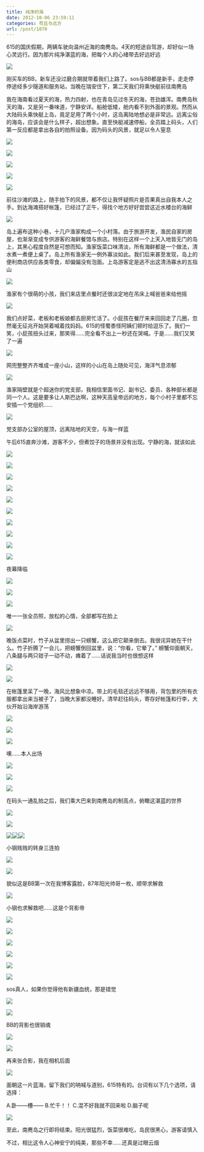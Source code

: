 ```yaml
---
title: 纯净的海
date: 2012-10-06 23:59:11
categories: 苟且与远方
url: /post/1870
---
```


615的国庆假期，两辆车驶向温州近海的南麂岛。4天的短途自驾游，却好似一场心灵远行。因为那片纯净湛蓝的海，把每个人的心绪带去好远好远

![](https://storageapi.fleek.co/0a3a8890-e65e-47ce-93d7-0442b9209d38-bucket/blog/posts/2012-10/10-06/1.jpg)

刚买车的BB，新车还没过磨合期就带着我们上路了。sos与BB都是新手，走走停停途经多少隧道和服务站，当晚在瑞安住下，第二天我们将乘快艇前往南麂岛

我在海南看过夏天的海，热力四射，也在青岛见过冬天的海，苍劲雄浑。南麂岛秋天的海，又是另一番味道，宁静安详。船舱低矮，舱内看不到外面的景观。然而从大陆码头乘快艇上岛，竟足足用了两个小时，这岛离陆地想必是非常远。远离尘俗的海岛，应该会是什么样子，超出想象。直至快艇减速停船，全员踏上码头，人们第一反应都是拿出各自的拍照设备。因为码头的风景，就足以令人窒息

![](https://storageapi.fleek.co/0a3a8890-e65e-47ce-93d7-0442b9209d38-bucket/blog/posts/2012-10/10-06/2.jpg)

![](https://storageapi.fleek.co/0a3a8890-e65e-47ce-93d7-0442b9209d38-bucket/blog/posts/2012-10/10-06/3.jpg)

![](https://storageapi.fleek.co/0a3a8890-e65e-47ce-93d7-0442b9209d38-bucket/blog/posts/2012-10/10-06/4.jpg)

![](https://storageapi.fleek.co/0a3a8890-e65e-47ce-93d7-0442b9209d38-bucket/blog/posts/2012-10/10-06/5.jpg)

![](https://storageapi.fleek.co/0a3a8890-e65e-47ce-93d7-0442b9209d38-bucket/blog/posts/2012-10/10-06/6.jpg)

前往沙滩的路上，随手拍下的风景，都不仅让我怀疑照片是否果真出自我本人之手。到达海滩搭好帐篷，已经过了正午，得找个地方好好尝尝这近水楼台的海鲜

![](https://storageapi.fleek.co/0a3a8890-e65e-47ce-93d7-0442b9209d38-bucket/blog/posts/2012-10/10-06/7.jpg)

岛上遍布这种小巷，十几户渔家构成一个小村落。由于旅游开发，渔民自家的房屋，也渐渐变成专供游客的海鲜餐馆与旅店。特别在这样一个上天入地皆无门的岛上，其黑心程度自然是可想而知。渔家饭菜口味清淡，所有海鲜都是一个做法，清水煮一煮便上桌了。岛上所有渔家无一例外寡淡如此。我们后来甚至发现，岛上的便利商店供应各类零食，却偏偏没有泡面。上岛游客定是逃不出这清汤寡水的五指山

![](https://storageapi.fleek.co/0a3a8890-e65e-47ce-93d7-0442b9209d38-bucket/blog/posts/2012-10/10-06/8.jpg)

渔家有个很萌的小孩，我们来店里点餐时还很淡定地在吊床上喊爸爸来给他摇

![](https://storageapi.fleek.co/0a3a8890-e65e-47ce-93d7-0442b9209d38-bucket/blog/posts/2012-10/10-06/9.jpg)

我们点好菜，老板和老板娘都去厨房忙活了。小屁孩在餐厅来来回回走了几圈，忽然毫无征兆开始哭着喊着找妈妈。615的怪蜀黍怪阿姨们顿时给逗乐了。我们一笑，小屁孩扭头过来，那笑得……完全看不出上一秒还在哭喊。于是……我们又笑了一遍

![](https://storageapi.fleek.co/0a3a8890-e65e-47ce-93d7-0442b9209d38-bucket/blog/posts/2012-10/10-06/10.jpg)

网兜整整齐齐堆成一座小山，这样的小山在岛上随处可见，海洋气息浓郁

![](https://storageapi.fleek.co/0a3a8890-e65e-47ce-93d7-0442b9209d38-bucket/blog/posts/2012-10/10-06/11.jpg)

渔家隔壁就是个超迷你的党支部，我相信里面书记、副书记、委员、各种部长都是同一个人。这是要多让人斯巴达啊，这种天高皇帝远的地方，每个小村子里都不忘安插一个党组织……

![](https://storageapi.fleek.co/0a3a8890-e65e-47ce-93d7-0442b9209d38-bucket/blog/posts/2012-10/10-06/12.jpg)

党支部办公室的屋顶，远离陆地的天空，与海一样蓝

午后615直奔沙滩，游客不少，但煮饺子的场景并没有出现。宁静的海，就该如此

![](https://storageapi.fleek.co/0a3a8890-e65e-47ce-93d7-0442b9209d38-bucket/blog/posts/2012-10/10-06/13.jpg)

![](https://storageapi.fleek.co/0a3a8890-e65e-47ce-93d7-0442b9209d38-bucket/blog/posts/2012-10/10-06/14.jpg)

![](https://storageapi.fleek.co/0a3a8890-e65e-47ce-93d7-0442b9209d38-bucket/blog/posts/2012-10/10-06/15.jpg)

![](https://storageapi.fleek.co/0a3a8890-e65e-47ce-93d7-0442b9209d38-bucket/blog/posts/2012-10/10-06/16.jpg)

![](https://storageapi.fleek.co/0a3a8890-e65e-47ce-93d7-0442b9209d38-bucket/blog/posts/2012-10/10-06/17.jpg)

![](https://storageapi.fleek.co/0a3a8890-e65e-47ce-93d7-0442b9209d38-bucket/blog/posts/2012-10/10-06/18.jpg)

![](https://storageapi.fleek.co/0a3a8890-e65e-47ce-93d7-0442b9209d38-bucket/blog/posts/2012-10/10-06/19.jpg)

![](https://storageapi.fleek.co/0a3a8890-e65e-47ce-93d7-0442b9209d38-bucket/blog/posts/2012-10/10-06/20.jpg)

![](https://storageapi.fleek.co/0a3a8890-e65e-47ce-93d7-0442b9209d38-bucket/blog/posts/2012-10/10-06/21.jpg)

![](https://storageapi.fleek.co/0a3a8890-e65e-47ce-93d7-0442b9209d38-bucket/blog/posts/2012-10/10-06/22.jpg)

夜幕降临

![](https://storageapi.fleek.co/0a3a8890-e65e-47ce-93d7-0442b9209d38-bucket/blog/posts/2012-10/10-06/23.jpg)

![](https://storageapi.fleek.co/0a3a8890-e65e-47ce-93d7-0442b9209d38-bucket/blog/posts/2012-10/10-06/24.jpg)

![](https://storageapi.fleek.co/0a3a8890-e65e-47ce-93d7-0442b9209d38-bucket/blog/posts/2012-10/10-06/25.jpg)

唯一一张全员照，放松的心情，全部都写在脸上

![](https://storageapi.fleek.co/0a3a8890-e65e-47ce-93d7-0442b9209d38-bucket/blog/posts/2012-10/10-06/26.jpg)

晚饭点菜时，竹子从盆里捞出一只螃蟹，这么把它颠来倒去。我很诧异她在干什么。竹子折腾了一会儿，把螃蟹倒回盆里，说：“你看，它晕了。” 螃蟹仰面朝天，八条腿与两只钳子一动不动，瘫着了……话说我当时也很想这样

![](https://storageapi.fleek.co/0a3a8890-e65e-47ce-93d7-0442b9209d38-bucket/blog/posts/2012-10/10-06/27.jpg)

![](https://storageapi.fleek.co/0a3a8890-e65e-47ce-93d7-0442b9209d38-bucket/blog/posts/2012-10/10-06/28.jpg)

在帐篷里呆了一晚，海风比想象中凉。带上的毛毯还远远不够用，背包里的所有衣服都拿出来当被子了，当晚大家都没睡好。清早赶往码头，寄存好帐篷和行李，大伙开始沿海岸游荡

![](https://storageapi.fleek.co/0a3a8890-e65e-47ce-93d7-0442b9209d38-bucket/blog/posts/2012-10/10-06/29.jpg)

![](https://storageapi.fleek.co/0a3a8890-e65e-47ce-93d7-0442b9209d38-bucket/blog/posts/2012-10/10-06/30.jpg)

![](https://storageapi.fleek.co/0a3a8890-e65e-47ce-93d7-0442b9209d38-bucket/blog/posts/2012-10/10-06/31.jpg)

噢……本人出场

![](https://storageapi.fleek.co/0a3a8890-e65e-47ce-93d7-0442b9209d38-bucket/blog/posts/2012-10/10-06/32.jpg)

![](https://storageapi.fleek.co/0a3a8890-e65e-47ce-93d7-0442b9209d38-bucket/blog/posts/2012-10/10-06/33.jpg)

![](https://storageapi.fleek.co/0a3a8890-e65e-47ce-93d7-0442b9209d38-bucket/blog/posts/2012-10/10-06/34.jpg)

在码头一通乱拍之后，我们乘大巴来到南麂岛的制高点，俯瞰这湛蓝的世界

![](https://storageapi.fleek.co/0a3a8890-e65e-47ce-93d7-0442b9209d38-bucket/blog/posts/2012-10/10-06/35.jpg)

![](https://storageapi.fleek.co/0a3a8890-e65e-47ce-93d7-0442b9209d38-bucket/blog/posts/2012-10/10-06/36.jpg)

![](https://storageapi.fleek.co/0a3a8890-e65e-47ce-93d7-0442b9209d38-bucket/blog/posts/2012-10/10-06/37.jpg)![](https://storageapi.fleek.co/0a3a8890-e65e-47ce-93d7-0442b9209d38-bucket/blog/posts/2012-10/10-06/38.jpg)![](https://storageapi.fleek.co/0a3a8890-e65e-47ce-93d7-0442b9209d38-bucket/blog/posts/2012-10/10-06/39.jpg)

小钢贱贱的转身三连拍

![](https://storageapi.fleek.co/0a3a8890-e65e-47ce-93d7-0442b9209d38-bucket/blog/posts/2012-10/10-06/40.jpg)

![](https://storageapi.fleek.co/0a3a8890-e65e-47ce-93d7-0442b9209d38-bucket/blog/posts/2012-10/10-06/41.jpg)

貌似这是BB第一次在我博客露脸，87年阳光帅哥一枚，顺带求解救

![](https://storageapi.fleek.co/0a3a8890-e65e-47ce-93d7-0442b9209d38-bucket/blog/posts/2012-10/10-06/42.jpg)

小钢也求解救吧……这是个背影帝

![](https://storageapi.fleek.co/0a3a8890-e65e-47ce-93d7-0442b9209d38-bucket/blog/posts/2012-10/10-06/43.jpg)

![](https://storageapi.fleek.co/0a3a8890-e65e-47ce-93d7-0442b9209d38-bucket/blog/posts/2012-10/10-06/44.jpg)

![](https://storageapi.fleek.co/0a3a8890-e65e-47ce-93d7-0442b9209d38-bucket/blog/posts/2012-10/10-06/45.jpg)

![](https://storageapi.fleek.co/0a3a8890-e65e-47ce-93d7-0442b9209d38-bucket/blog/posts/2012-10/10-06/46.jpg)

![](https://storageapi.fleek.co/0a3a8890-e65e-47ce-93d7-0442b9209d38-bucket/blog/posts/2012-10/10-06/47.jpg)

![](https://storageapi.fleek.co/0a3a8890-e65e-47ce-93d7-0442b9209d38-bucket/blog/posts/2012-10/10-06/48.jpg)

sos真人，如果你觉得他有新疆血统，那是错觉

![](https://storageapi.fleek.co/0a3a8890-e65e-47ce-93d7-0442b9209d38-bucket/blog/posts/2012-10/10-06/49.jpg)

![](https://storageapi.fleek.co/0a3a8890-e65e-47ce-93d7-0442b9209d38-bucket/blog/posts/2012-10/10-06/50.jpg)

BB的背影也很销魂

![](https://storageapi.fleek.co/0a3a8890-e65e-47ce-93d7-0442b9209d38-bucket/blog/posts/2012-10/10-06/51.jpg)

![](https://storageapi.fleek.co/0a3a8890-e65e-47ce-93d7-0442b9209d38-bucket/blog/posts/2012-10/10-06/52.jpg)

再来张合影，我在相机后面

![](https://storageapi.fleek.co/0a3a8890-e65e-47ce-93d7-0442b9209d38-bucket/blog/posts/2012-10/10-06/53.jpg)

面朝这一片蓝海，留下我们的呐喊与道别，615特有的。台词有以下几个选项，请选择：

A.卧——槽—— B.忙千！！ C.混不好我就不回来啦 D.脑子呢

![](https://storageapi.fleek.co/0a3a8890-e65e-47ce-93d7-0442b9209d38-bucket/blog/posts/2012-10/10-06/54.jpg)

至此，南麂岛之行即将结束。阳光很猛烈，饭菜很难吃，岛民很黑心，游客请慎入

不过，相比这令人心神安宁的纯美，那些不幸……还真是过眼云烟